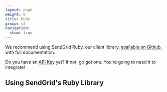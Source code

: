 ```yaml
---
layout: page
weight: 0
title: Ruby
group: v3
navigation:
  show: true
---
```


<call-out>

We recommend using SendGrid Ruby, our client library, <a href="https://github.com/sendgrid/sendgrid-ruby">available on Github</a>, with full documentation.

</call-out>

<call-out>

Do you have an [API Key](https://app.sendgrid.com/settings/api_keys) yet? If not, go get one. You're going to need it to integrate!

</call-out>

##  Using SendGrid's Ruby Library  	
<script src="https://gist.github.com/sendgrid-gists/4be3a76b716e16c274c2ad0f6a99e9b4.js"></script>
